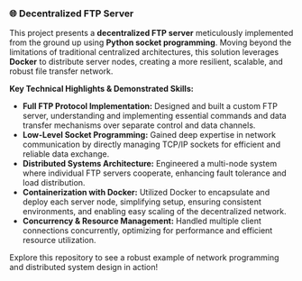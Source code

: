 ### 🌐 Decentralized FTP Server

This project presents a **decentralized FTP server** meticulously implemented from the ground up using **Python socket programming**. Moving beyond the limitations of traditional centralized architectures, this solution leverages **Docker** to distribute server nodes, creating a more resilient, scalable, and robust file transfer network.

**Key Technical Highlights & Demonstrated Skills:**
*   **Full FTP Protocol Implementation:** Designed and built a custom FTP server, understanding and implementing essential commands and data transfer mechanisms over separate control and data channels.
*   **Low-Level Socket Programming:** Gained deep expertise in network communication by directly managing TCP/IP sockets for efficient and reliable data exchange.
*   **Distributed Systems Architecture:** Engineered a multi-node system where individual FTP servers cooperate, enhancing fault tolerance and load distribution.
*   **Containerization with Docker:** Utilized Docker to encapsulate and deploy each server node, simplifying setup, ensuring consistent environments, and enabling easy scaling of the decentralized network.
*   **Concurrency & Resource Management:** Handled multiple client connections concurrently, optimizing for performance and efficient resource utilization.

Explore this repository to see a robust example of network programming and distributed system design in action!
